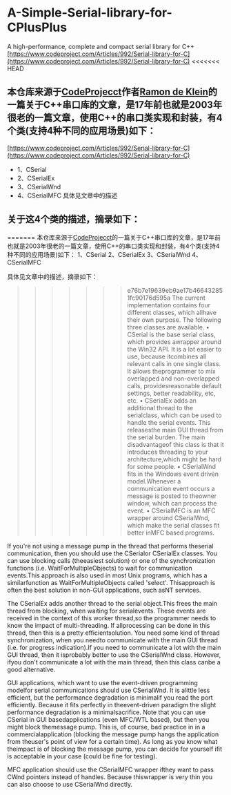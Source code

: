 # A-Simple-Serial-library-for-CPlusPlus
A high-performance, complete and compact serial library for C++
[https://www.codeproject.com/Articles/992/Serial-library-for-C](https://www.codeproject.com/Articles/992/Serial-library-for-C)
<<<<<<< HEAD

## 本仓库来源于[CodeProjecct](https://www.codeproject.com)作者[Ramon de Klein](https://www.codeproject.com/script/Membership/View.aspx?mid=10041)的一篇关于C++串口库的文章，是17年前也就是2003年很老的一篇文章，使用C++的串口类实现和封装，有4个类(支持4种不同的应用场景)如下：
[https://www.codeproject.com/Articles/992/Serial-library-for-C](https://www.codeproject.com/Articles/992/Serial-library-for-C)
* 1、CSerial
* 2、CSerialEx
* 3、CSerialWnd
* 4、CSerialMFC
具体见文章中的描述

## 关于这4个类的描述，摘录如下：
=======
本仓库来源于[CodeProjecct](https://www.codeproject.com)的一篇关于C++串口库的文章，是17年前也就是2003年很老的一篇文章，使用C++的串口类实现和封装，有4个类(支持4种不同的应用场景)如下：
1、CSerial
2、CSerialEx
3、CSerialWnd
4、CSerialMFC

具体见文章中的描述，摘录如下：
>>>>>>> e76b7e19639eb9ae17b466432851fc90176d595a
The current implementation contains four different classes, which allhave their own purpose. The following three classes are available. 
• CSerial is the base serial class, which provides awrapper around the Win32 API. It is a lot easier to use, because itcombines all relevant calls in one single class. It allows theprogrammer to mix overlapped and non-overlapped calls, providesreasonable default settings, better readability, etc, etc. 
• CSerialEx adds an additional thread to the serialclass, which can be used to handle the serial events. This releasesthe main GUI thread from the serial burden. The main disadvantageof this class is that it introduces threading to your architecture,which might be hard for some people. 
• CSerialWnd fits in the Windows event driven model.Whenever a communication event occurs a message is posted to theowner window, which can process the event. 
• CSerialMFC is an MFC wrapper around CSerialWnd, which make the serial classes fit better inMFC based programs. 

If you're not using a message pump in the thread that performs theserial communication, then you should use the CSerialor CSerialEx classes. You can use blocking calls (theeasiest solution) or one of the synchronization functions (i.e. WaitForMultipleObjects) to wait for communication events.This approach is also used in most Unix programs, which has a similarfunction as WaitForMultipleObjects called 'select'. Thisapproach is often the best solution in non-GUI applications, such asNT services. 

The CSerialEx adds another thread to the serial object.This frees the main thread from blocking, when waiting for serialevents. These events are received in the context of this worker thread,so the programmer needs to know the impact of multi-threading. If allprocessing can be done in this thread, then this is a pretty efficientsolution. You need some kind of thread synchronization, when you needto communicate with the main GUI thread (i.e. for progress indication).If you need to communicate a lot with the main GUI thread, then it isprobably better to use the CSerialWnd class. However, ifyou don't communicate a lot with the main thread, then this class canbe a good alternative. 

GUI applications, which want to use the event-driven programming modelfor serial communications should use CSerialWnd. It is alittle less efficient, but the performance degradation is minimalif you read the port efficiently. Because it fits perfectly in theevent-driven paradigm the slight performance degradation is a minimalsacrifice. Note that you can use CSerial in GUI basedapplications (even MFC/WTL based), but then you might block themessage pump. This is, of course, bad practice in in a commercialapplication (blocking the message pump hangs the application from theuser's point of view for a certain time). As long as you know what theimpact is of blocking the message pump, you can decide for yourself ifit is acceptable in your case (could be fine for testing). 

MFC application should use the CSerialMFC wrapper ifthey want to pass CWnd pointers instead of handles. Because thiswrapper is very thin you can also choose to use CSerialWnd directly. 

